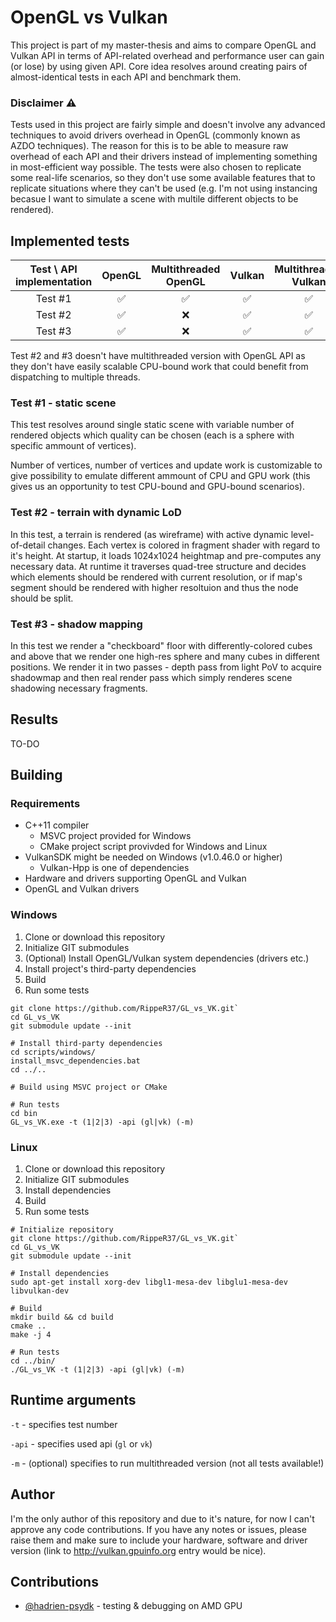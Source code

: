 OpenGL vs Vulkan
================

This project is part of my master-thesis and aims to compare OpenGL and Vulkan API in terms of API-related overhead and performance user can gain (or lose) by using given API. Core idea resolves around creating pairs of almost-identical tests in each API and benchmark them.


### Disclaimer :warning:

Tests used in this project are fairly simple and doesn't involve any advanced techniques to avoid drivers overhead in OpenGL (commonly known as AZDO techniques). The reason for this is to be able to measure raw overhead of each API and their drivers instead of implementing something in most-efficient way possible. The tests were also chosen to replicate some real-life scenarios, so they don't use some available features that to replicate situations where they can't be used (e.g. I'm not using instancing becasue I want to simulate a scene with multile different objects to be rendered).


## Implemented tests


| Test \ API implementation | OpenGL | Multithreaded OpenGL | Vulkan | Multithreaded Vulkan |
| :---: | :---: | :---: | :---: | :---: |
| Test #1 | ✅ | ✅ | ✅ | ✅ |
| Test #2 | ✅ | ❌ | ✅ | ✅ |
| Test #3 | ✅ | ❌ | ✅ | ✅ |

Test #2 and #3 doesn't have multithreaded version with OpenGL API as they don't have easily scalable CPU-bound work that could benefit from dispatching to multiple threads.


### Test #1 - static scene

This test resolves around single static scene with variable number of rendered objects which quality can be chosen (each is a sphere with specific ammount of vertices).

Number of vertices, number of vertices and update work is customizable to give possibility to emulate different ammount of CPU and GPU work (this gives us an opportunity to test CPU-bound and GPU-bound scenarios).


### Test #2 - terrain with dynamic LoD

In this test, a terrain is rendered (as wireframe) with active dynamic level-of-detail changes. Each vertex is colored in fragment shader with regard to it's height. At startup, it loads 1024x1024 heightmap and pre-computes any necessary data. At runtime it traverses quad-tree structure and decides which elements should be rendered with current resolution, or if map's segment should be rendered with higher resoltuion and thus the node should be split.


### Test #3 - shadow mapping 

In this test we render a "checkboard" floor with differently-colored cubes and above that we render one high-res sphere and many cubes in different positions. We render it in two passes - depth pass from light PoV to acquire shadowmap and then real render pass which simply renderes scene shadowing necessary fragments.


## Results

TO-DO


## Building

### Requirements

* C++11 compiler
  * MSVC project provided for Windows
  * CMake project script provivded for Windows and Linux
* VulkanSDK might be needed on Windows (v1.0.46.0 or higher)
  * Vulkan-Hpp is one of dependencies
* Hardware and drivers supporting OpenGL and Vulkan
* OpenGL and Vulkan drivers


### Windows

1. Clone or download this repository
2. Initialize GIT submodules
3. (Optional) Install OpenGL/Vulkan system dependencies (drivers etc.)
4. Install project's third-party dependencies
5. Build
6. Run some tests

```
git clone https://github.com/RippeR37/GL_vs_VK.git`
cd GL_vs_VK
git submodule update --init

# Install third-party dependencies
cd scripts/windows/
install_msvc_dependencies.bat
cd ../..

# Build using MSVC project or CMake

# Run tests
cd bin
GL_vs_VK.exe -t (1|2|3) -api (gl|vk) (-m)
```


### Linux

1. Clone or download this repository
2. Initialize GIT submodules
3. Install dependencies
4. Build
5. Run some tests

```
# Initialize repository
git clone https://github.com/RippeR37/GL_vs_VK.git`
cd GL_vs_VK
git submodule update --init

# Install dependencies
sudo apt-get install xorg-dev libgl1-mesa-dev libglu1-mesa-dev libvulkan-dev

# Build
mkdir build && cd build
cmake ..
make -j 4

# Run tests
cd ../bin/
./GL_vs_VK -t (1|2|3) -api (gl|vk) (-m)
```

## Runtime arguments

`-t` - specifies test number

`-api` - specifies used api (`gl` or `vk`)

`-m` - (optional) specifies to run multithreaded version (not all tests available!)


## Author

I'm the only author of this repository and due to it's nature, for now I can't approve any code contributions. If you have any notes or issues, please raise them and make sure to include your hardware, software and driver version (link to http://vulkan.gpuinfo.org entry would be nice).


## Contributions

* [@hadrien-psydk](https://github.com/hadrien-psydk) - testing & debugging on AMD GPU
